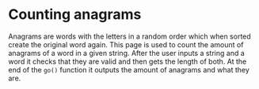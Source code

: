 # Counting anagrams

Anagrams are words with the letters in a random order which when sorted create the original word again. This page is used to count the amount of anagrams of a word in a given string. After the user inputs a string and a word it checks that they are valid and then gets the length of both. At the end of the ``go()`` function it outputs the amount of anagrams and what they are. 